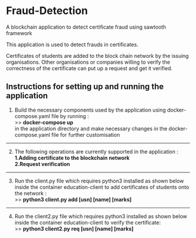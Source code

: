 # Fraud-Detection
 A blockchain application to detect certificate fraud using sawtooth framework

 This application is used to detect frauds in certificates.

Certificates of students are added to the block chain network by the issuing organisations. Other organisations or companies willing to verify the correctness of the certificate can put up a request and get it verified.

## Instructions for setting up and running the application
1. Build the necessary components used by the application using docker-compose.yaml file by running :</br>
\>> **docker-compose up** <br/>
in the application directory and make necessary changes in the docker-compose.yaml file for further customisation
***
2. The following operations are currently supported in the application :</br>
<b>  1.Adding certificate to the blockchain network</b></br>
<b>  2.Request verification </br> </b>
*** 
3. Run the client.py file which requires python3 installed as shown below inside the container education-client to add certificates of students onto the network :</br>
\>> **python3 client.py add [usn] [name] [marks]**
***
4. Run the client2.py file which requires python3 installed as shown below inside the container education-client to verify the certificate:</br>
\>> **python3 client2.py req [usn] [name] [marks]**
